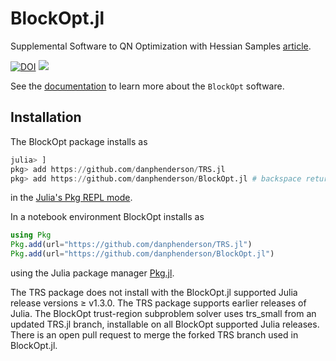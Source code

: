 # BlockOpt.jl

Supplemental Software to QN Optimization with Hessian Samples [article](https://arxiv.org/abs/2201.02608).

[![DOI](https://zenodo.org/badge/409367075.svg)](https://zenodo.org/badge/latestdoi/409367075) [![][docs-dev-img]](https://danphenderson.github.io/BlockOpt.jl/dev/)

[docs-dev-img]: https://img.shields.io/badge/docs-dev-blue.svg


See the [documentation](https://danphenderson.github.io/BlockOpt.jl/dev/) to learn more 
about the `BlockOpt` software.

## Installation
The BlockOpt package installs as

```julia
julia> ]
pkg> add https://github.com/danphenderson/TRS.jl
pkg> add https://github.com/danphenderson/BlockOpt.jl # backspace returns to julia prompt 
```

in the [Julia's Pkg REPL mode](https://docs.julialang.org/en/v1/stdlib/Pkg/index.html#Getting-Started-1).


In a notebook environment BlockOpt installs as
```julia
using Pkg
Pkg.add(url="https://github.com/danphenderson/TRS.jl")
Pkg.add(url="https://github.com/danphenderson/BlockOpt.jl")
```
using the Julia package manager [Pkg.jl](https://pkgdocs.julialang.org/v1/).

The TRS package does not install with the BlockOpt.jl supported Julia release
versions ≥ v1.3.0. The TRS package supports earlier releases of Julia.
The BlockOpt trust-region subproblem solver uses trs_small from an updated TRS.jl
branch, installable on all BlockOpt supported Julia releases. There is an open
pull request to merge the forked TRS branch used in BlockOpt.jl.
